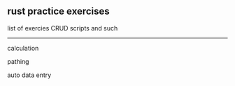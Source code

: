 ## rust practice exercises

list of exercies CRUD scripts and such

---
calculation

pathing

auto data entry